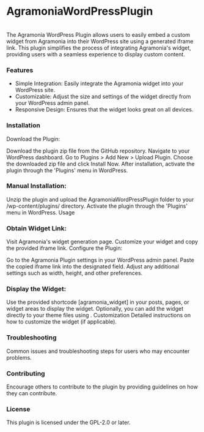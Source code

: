 <h1>AgramoniaWordPressPlugin</h1><br>
The Agramonia WordPress Plugin allows users to easily embed a custom widget from Agramonia into their WordPress site using a generated iframe link. This plugin simplifies the process of integrating Agramonia's widget, providing users with a seamless experience to display custom content.

<h3>Features</h3>
<ul>
  <li>Simple Integration: Easily integrate the Agramonia widget into your WordPress site.</li>
  <li>Customizable: Adjust the size and settings of the widget directly from your WordPress admin panel.</li>
  <li>Responsive Design: Ensures that the widget looks great on all devices.</li>
</ul>

<h3>Installation</h3>
Download the Plugin:

Download the plugin zip file from the GitHub repository.
Navigate to your WordPress dashboard.
Go to Plugins > Add New > Upload Plugin.
Choose the downloaded zip file and click Install Now.
After installation, activate the plugin through the 'Plugins' menu in WordPress.

<h3>Manual Installation:</h3>

Unzip the plugin and upload the AgramoniaWordPressPlugin folder to your /wp-content/plugins/ directory.
Activate the plugin through the 'Plugins' menu in WordPress.
Usage

<h3>Obtain Widget Link:</h3>

Visit Agramonia's widget generation page.
Customize your widget and copy the provided iframe link.
Configure the Plugin:

Go to the Agramonia Plugin settings in your WordPress admin panel.
Paste the copied iframe link into the designated field.
Adjust any additional settings such as width, height, and other preferences.

<h3>Display the Widget:</h3>

Use the provided shortcode [agramonia_widget] in your posts, pages, or widget areas to display the widget.
Optionally, you can add the widget directly to your theme files using <?php echo do_shortcode('[agramonia_widget]'); ?>.
Customization
Detailed instructions on how to customize the widget (if applicable).

<h3>Troubleshooting</h3>
Common issues and troubleshooting steps for users who may encounter problems.

<h3>Contributing</h3>
Encourage others to contribute to the plugin by providing guidelines on how they can contribute.

<h3>License</h3>
This plugin is licensed under the GPL-2.0 or later.
